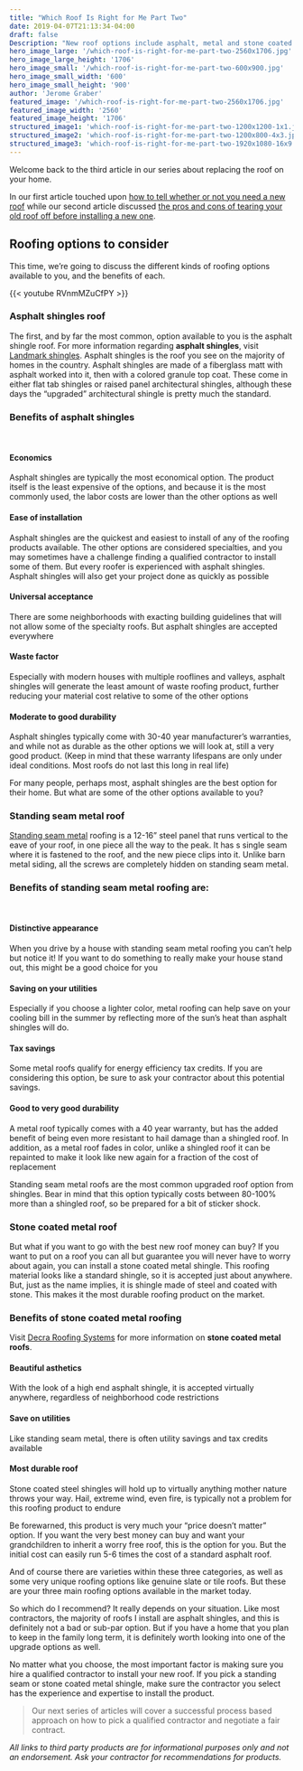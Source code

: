 ```yaml
---
title: "Which Roof Is Right for Me Part Two"
date: 2019-04-07T21:13:34-04:00
draft: false
Description: "New roof options include asphalt, metal and stone coated. This article breaks down the pros and cons of each."
hero_image_large: '/which-roof-is-right-for-me-part-two-2560x1706.jpg'
hero_image_large_height: '1706'
hero_image_small: '/which-roof-is-right-for-me-part-two-600x900.jpg'
hero_image_small_width: '600'
hero_image_small_height: '900'
author: 'Jerome Graber'
featured_image: '/which-roof-is-right-for-me-part-two-2560x1706.jpg'
featured_image_width: '2560'
featured_image_height: '1706'
structured_image1: 'which-roof-is-right-for-me-part-two-1200x1200-1x1.jpg'
structured_image2: 'which-roof-is-right-for-me-part-two-1200x800-4x3.jpg'
structured_image3: 'which-roof-is-right-for-me-part-two-1920x1080-16x9.jpg'
---
```


Welcome back to the third article in our series about replacing the roof on your home.

In our first article touched upon [how to tell whether or not you need a new roof](/blog/do-i-need-a-new-roof-and-how-to-avoid-scams/) while our second article discussed [the pros and cons of tearing your old roof off before installing a new one](/blog/which-roof-is-right-for-me-part-one/). 

## Roofing options to consider

This time, we’re going to discuss the different kinds of roofing options available to you, and the benefits of each.

{{< youtube RVnmMZuCfPY >}}
<br>

### Asphalt shingles roof

The first, and by far the most common, option available to you is the asphalt shingle roof. For more information regarding <strong>asphalt shingles</strong>, visit [Landmark shingles](https://www.certainteed.com/residential-roofing/products/landmark/). Asphalt shingles is the roof you see on the majority of homes in the country. Asphalt shingles are made of a fiberglass matt with asphalt worked into it, then with a colored granule top coat. These come in either flat tab shingles or raised panel architectural shingles, although these days the “upgraded” architectural shingle is pretty much the standard.

### Benefits of asphalt shingles
<br>

#### Economics

Asphalt shingles are typically the most economical option. The product itself is the least expensive of the options, and because it is the most commonly used,  the labor costs are lower than the other options as well

#### Ease of installation

Asphalt shingles are the quickest and easiest to install of any of the roofing products available. The other options are considered specialties, and you may sometimes have a challenge finding a qualified contractor to install some of them. But every roofer is experienced with asphalt shingles. Asphalt shingles will also get your project done as quickly as possible

#### Universal acceptance

There are some neighborhoods with exacting building guidelines that will not allow some of the specialty roofs. But asphalt shingles are accepted everywhere

#### Waste factor

Especially with modern houses with multiple rooflines and valleys, asphalt shingles will generate the least amount of waste roofing product, further reducing your material cost relative to some of the other options

#### Moderate to good durability

Asphalt shingles typically come with 30-40 year manufacturer’s warranties, and while not as durable as the other options we will look at, still a very good product. (Keep in mind that these warranty lifespans are only under ideal conditions. Most roofs do not last this long in real life)

For many people, perhaps most, asphalt shingles are the best option for their home. But what are some of the other options available to you?

### Standing seam metal roof

[Standing seam metal](https://www.classicmetalroofingsystems.com/product-info/styles/standing-seam/) roofing is a 12-16” steel panel that runs vertical to the eave of your roof, in one piece all the way to the peak. It has s single seam where it is fastened to the roof, and the new piece clips into it. Unlike barn metal siding, all the screws are completely hidden on standing seam metal.

### Benefits of standing seam metal roofing are:
<br>

#### Distinctive appearance

When you drive by a house with standing seam metal roofing you can’t help but notice it! If you want to do something to really make your house stand out, this might be a good choice for you

#### Saving on your utilities

Especially if you choose a lighter color, metal roofing can help save on your cooling bill in the summer by reflecting more of the sun’s heat than asphalt shingles will do.

#### Tax savings

Some metal roofs qualify for energy efficiency tax credits. If you are considering this option, be sure to ask your contractor about this potential savings.

#### Good to very good durability

A metal roof typically comes with a 40 year warranty, but has the added benefit of being even more resistant to hail damage than a shingled roof. In addition, as a metal roof fades in color, unlike a shingled roof it can be repainted to make it look like new again for a fraction of the cost of replacement

Standing seam metal roofs are the most common upgraded roof option from shingles. Bear in mind that this option typically costs between 80-100% more than a shingled roof, so be prepared for a bit of sticker shock.

### Stone coated metal roof

But what if you want to go with the best new roof money can buy? If you want to put on a roof you can all but guarantee you will never have to worry about again, you can install a stone coated metal shingle. This roofing material looks like a standard shingle, so it is accepted just about anywhere. But, just as the name implies, it is shingle made of steel and coated with stone. This makes it the most durable roofing product on the market.

### Benefits of stone coated metal roofing

Visit [Decra Roofing Systems](http://www.decra.com/homeowner-solutions) for more information on <strong>stone coated metal roofs</strong>.

#### Beautiful asthetics

With the look of a high end asphalt shingle, it is accepted virtually anywhere, regardless of neighborhood code restrictions

#### Save on utilities

Like standing seam metal, there is often utility savings and tax credits available

#### Most durable roof

Stone coated steel shingles will hold up to virtually anything mother nature throws your way. Hail, extreme wind, even fire, is typically not a problem for this roofing product to endure

Be forewarned, this product is very much your “price doesn’t matter” option. If you want the very best money can buy and want your grandchildren to inherit a worry free roof, this is the option for you. But the initial cost can easily run 5-6 times the cost of a standard asphalt roof.

And of course there are varieties within these three categories, as well as some very unique roofing options like genuine slate or tile roofs. But these are your three main roofing options available in the market today.

So which do I recommend? It really depends on your situation. Like most contractors, the majority of roofs I install are asphalt shingles, and this is definitely not a bad or sub-par option. But if you have a home that you plan to keep in the family long term, it is definitely worth looking into one of the upgrade options as well.

No matter what you choose, the most important factor is making sure you hire a qualified contractor to install your new roof. If you pick a standing seam or stone coated metal shingle, make sure the contractor you select has the experience and expertise to install the product.

> Our next series of articles will cover a successful process based approach on how to pick a qualified contractor and negotiate a fair contract.



<em>All links to third party products are for informational purposes only and not an endorsement. Ask your contractor for recommendations for products.</em>